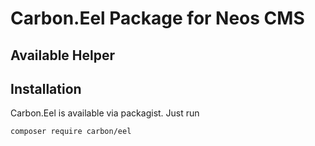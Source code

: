 # Carbon.Eel Package for Neos CMS

## Available Helper

## Installation

Carbon.Eel is available via packagist. Just run

```bash
composer require carbon/eel
```
